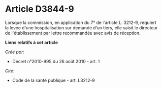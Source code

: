 # Article D3844-9

Lorsque la commission, en application du 7° de l'article L. 3212-9, requiert la levée d'une hospitalisation sur demande d'un
tiers, elle saisit le directeur de l'établissement par lettre recommandée avec avis de réception.

**Liens relatifs à cet article**

_Créé par_:

  - Décret n°2010-995 du 26 août 2010 - art. 1

_Cite_:

  - Code de la santé publique - art. L3212-9
